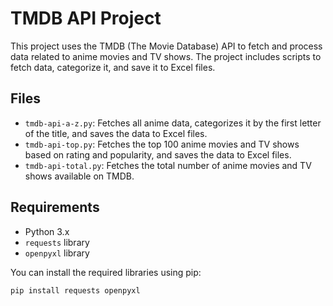 # TMDB API Project

This project uses the TMDB (The Movie Database) API to fetch and process data related to anime movies and TV shows. The project includes scripts to fetch data, categorize it, and save it to Excel files.

## Files

- `tmdb-api-a-z.py`: Fetches all anime data, categorizes it by the first letter of the title, and saves the data to Excel files.
- `tmdb-api-top.py`: Fetches the top 100 anime movies and TV shows based on rating and popularity, and saves the data to Excel files.
- `tmdb-api-total.py`: Fetches the total number of anime movies and TV shows available on TMDB.

## Requirements

- Python 3.x
- `requests` library
- `openpyxl` library

You can install the required libraries using pip:

```sh
pip install requests openpyxl
